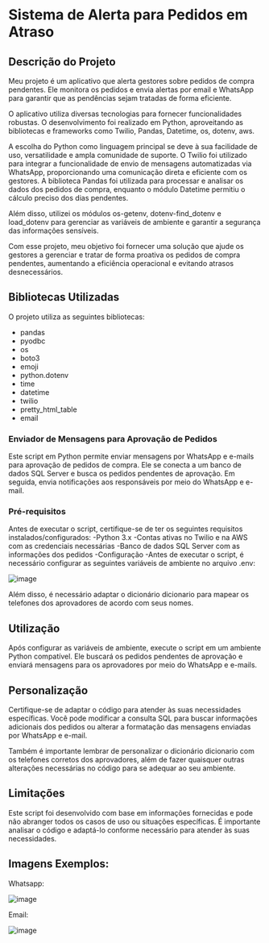 # Sistema de Alerta para Pedidos em Atraso

## Descrição do Projeto

Meu projeto é um aplicativo que alerta gestores sobre pedidos de compra pendentes. Ele monitora os pedidos e envia alertas por email e WhatsApp para garantir que as pendências sejam tratadas de forma eficiente.

O aplicativo utiliza diversas tecnologias para fornecer funcionalidades robustas. O desenvolvimento foi realizado em Python, aproveitando as bibliotecas e frameworks como Twilio, Pandas, Datetime, os, dotenv, aws. 

A escolha do Python como linguagem principal se deve à sua facilidade de uso, versatilidade e ampla comunidade de suporte. O Twilio foi utilizado para integrar a funcionalidade de envio de mensagens automatizadas via WhatsApp, proporcionando uma comunicação direta e eficiente com os gestores. A biblioteca Pandas foi utilizada para processar e analisar os dados dos pedidos de compra, enquanto o módulo Datetime permitiu o cálculo preciso dos dias pendentes.

Além disso, utilizei os módulos os-getenv, dotenv-find_dotenv e load_dotenv para gerenciar as variáveis de ambiente e garantir a segurança das informações sensíveis.

Com esse projeto, meu objetivo foi fornecer uma solução que ajude os gestores a gerenciar e tratar de forma proativa os pedidos de compra pendentes, aumentando a eficiência operacional e evitando atrasos desnecessários.


## Bibliotecas Utilizadas

O projeto utiliza as seguintes bibliotecas:

- pandas
- pyodbc
- os
- boto3
- emoji
- python.dotenv
- time
- datetime
- twilio
- pretty_html_table
- email




### Enviador de Mensagens para Aprovação de Pedidos
Este script em Python permite enviar mensagens por WhatsApp e e-mails para aprovação de pedidos de compra. Ele se conecta a um banco de dados SQL Server e busca os pedidos pendentes de aprovação. Em seguida, envia notificações aos responsáveis por meio do WhatsApp e e-mail.

### Pré-requisitos
Antes de executar o script, certifique-se de ter os seguintes requisitos instalados/configurados:
-Python 3.x
-Contas ativas no Twilio e na AWS com as credenciais necessárias
-Banco de dados SQL Server com as informações dos pedidos
-Configuração
-Antes de executar o script, é necessário configurar as seguintes variáveis de ambiente no arquivo .env:

![image](https://github.com/yuriarodrig/Alerta-aprovar/assets/122099448/db2c1bc7-7fd9-41b6-882f-57c0fb576b35)

Além disso, é necessário adaptar o dicionário dicionario para mapear os telefones dos aprovadores de acordo com seus nomes.

## Utilização
Após configurar as variáveis de ambiente, execute o script em um ambiente Python compatível. Ele buscará os pedidos pendentes de aprovação e enviará mensagens para os aprovadores por meio do WhatsApp e e-mails.

## Personalização
Certifique-se de adaptar o código para atender às suas necessidades específicas. Você pode modificar a consulta SQL para buscar informações adicionais dos pedidos ou alterar a formatação das mensagens enviadas por WhatsApp e e-mail.

Também é importante lembrar de personalizar o dicionário dicionario com os telefones corretos dos aprovadores, além de fazer quaisquer outras alterações necessárias no código para se adequar ao seu ambiente.

## Limitações
Este script foi desenvolvido com base em informações fornecidas e pode não abranger todos os casos de uso ou situações específicas. É importante analisar o código e adaptá-lo conforme necessário para atender às suas necessidades.

## Imagens Exemplos:
Whatsapp:

![image](https://github.com/yuriarodrig/Alerta-aprovar/assets/122099448/3e09e8e9-aaea-45f8-a7c7-8b716d48ab37)

Email:

![image](https://github.com/yuriarodrig/Alerta-aprovar/assets/122099448/d2e86008-a1d5-4935-9f43-28a885e3e25d)



